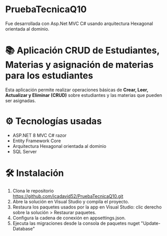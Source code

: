 # PruebaTecnicaQ10

Fue desarrollada con Asp.Net MVC C# usando arquitectura Hexagonal orientada al dominio.

# 📚 Aplicación CRUD de Estudiantes, Materias y asignación de materias para los estudiantes

Esta aplicación permite realizar operaciones básicas de **Crear, Leer, Actualizar y Eliminar (CRUD)** sobre estudiantes y las materias que pueden ser asignadas.

# ⚙️ Tecnologías usadas
- ASP.NET 8 MVC C# razor
- Entity Framework Core
- Arquitectura Hexagonal orientada al dominio
- SQL Server

# 🛠️ Instalación
1. Clona le repositorio https://github.com/jcadavid52/PruebaTecnicaQ10.git
2. Abre la solución en Visual Studio y compila el proyecto.
3. Restaura los paquetes usados por la app en Visual Studio: clic derecho sobre la solución > Restaurar paquetes.
4. Configura la cadena de conexión en appsettings.json.
5. Ejecuta las migraciones desde la consola de paquetes nuget "Update-Database"